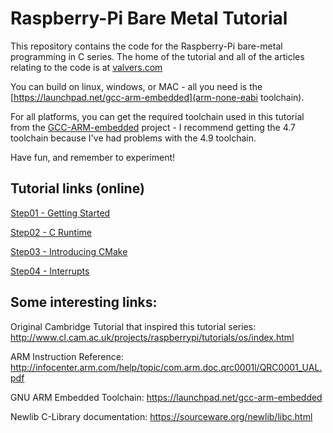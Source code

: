 # Raspberry-Pi Bare Metal Tutorial

This repository contains the code for the Raspberry-Pi bare-metal programming
in C series. The home of the tutorial and all of the articles relating to the
code is at
[valvers.com](http://www.valvers.com/open-software/raspberry-pi/step01-bare-metal-programming-in-cpt1/)

You can build on linux, windows, or MAC - all you need is the
[https://launchpad.net/gcc-arm-embedded](arm-none-eabi toolchain).

For all platforms, you can get the required toolchain used in this tutorial
from the [GCC-ARM-embedded](https://launchpad.net/gcc-arm-embedded) project - I
recommend getting the 4.7 toolchain because I've had problems with the 4.9
toolchain.

Have fun, and remember to experiment!

## Tutorial links (online)

[Step01 - Getting Started](http://www.valvers.com/open-software/raspberry-pi/step01-bare-metal-programming-in-cpt1/)

[Step02 - C Runtime](http://www.valvers.com/open-software/raspberry-pi/step02-bare-metal-programming-in-c-pt2/)

[Step03 - Introducing CMake](http://www.valvers.com/open-software/raspberry-pi/step03-bare-metal-programming-in-c-pt3/)

[Step04 - Interrupts](http://www.valvers.com/open-software/raspberry-pi/step04-bare-metal-programming-in-c-pt4/)

## Some interesting links:

Original Cambridge Tutorial that inspired this tutorial series:
http://www.cl.cam.ac.uk/projects/raspberrypi/tutorials/os/index.html

ARM Instruction Reference:
http://infocenter.arm.com/help/topic/com.arm.doc.qrc0001l/QRC0001_UAL.pdf

GNU ARM Embedded Toolchain:
https://launchpad.net/gcc-arm-embedded

Newlib C-Library documentation:
https://sourceware.org/newlib/libc.html
